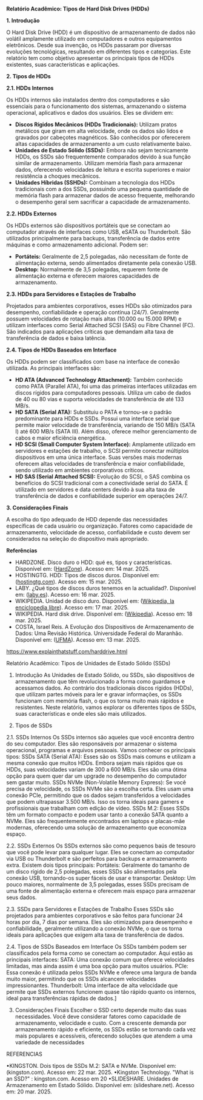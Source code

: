 **Relatório Acadêmico: Tipos de Hard Disk Drives (HDDs)**

**1\. Introdução**

O Hard Disk Drive (HDD) é um dispositivo de armazenamento de dados não volátil amplamente utilizado em computadores e outros equipamentos eletrônicos. Desde sua invenção, os HDDs passaram por diversas evoluções tecnológicas, resultando em diferentes tipos e categorias. Este relatório tem como objetivo apresentar os principais tipos de HDDs existentes, suas características e aplicações.

**2\. Tipos de HDDs**

**2.1. HDDs Internos**

Os HDDs internos são instalados dentro dos computadores e são essenciais para o funcionamento dos sistemas, armazenando o sistema operacional, aplicativos e dados dos usuários. Eles se dividem em:

* **Discos Rígidos Mecânicos (HDDs Tradicionais):** Utilizam pratos metálicos que giram em alta velocidade, onde os dados são lidos e gravados por cabeçotes magnéticos. São conhecidos por oferecerem altas capacidades de armazenamento a um custo relativamente baixo.  
* **Unidades de Estado Sólido (SSDs):** Embora não sejam tecnicamente HDDs, os SSDs são frequentemente comparados devido à sua função similar de armazenamento. Utilizam memória flash para armazenar dados, oferecendo velocidades de leitura e escrita superiores e maior resistência a choques mecânicos.  
* **Unidades Híbridas (SSHDs):** Combinam a tecnologia dos HDDs tradicionais com a dos SSDs, possuindo uma pequena quantidade de memória flash para armazenar dados de acesso frequente, melhorando o desempenho geral sem sacrificar a capacidade de armazenamento.

**2.2. HDDs Externos**

Os HDDs externos são dispositivos portáteis que se conectam ao computador através de interfaces como USB, eSATA ou Thunderbolt. São utilizados principalmente para backups, transferência de dados entre máquinas e como armazenamento adicional. Podem ser:

* **Portáteis:** Geralmente de 2,5 polegadas, não necessitam de fonte de alimentação externa, sendo alimentados diretamente pela conexão USB.  
* **Desktop:** Normalmente de 3,5 polegadas, requerem fonte de alimentação externa e oferecem maiores capacidades de armazenamento.

**2.3. HDDs para Servidores e Estações de Trabalho**

Projetados para ambientes corporativos, esses HDDs são otimizados para desempenho, confiabilidade e operação contínua (24/7). Geralmente possuem velocidades de rotação mais altas (10.000 ou 15.000 RPM) e utilizam interfaces como Serial Attached SCSI (SAS) ou Fibre Channel (FC). São indicados para aplicações críticas que demandam alta taxa de transferência de dados e baixa latência.

**2.4. Tipos de HDDs Baseados em Interface**

Os HDDs podem ser classificados com base na interface de conexão utilizada. As principais interfaces são:

* **HD ATA (Advanced Technology Attachment):** Também conhecido como PATA (Parallel ATA), foi uma das primeiras interfaces utilizadas em discos rígidos para computadores pessoais. Utiliza um cabo de dados de 40 ou 80 vias e suporta velocidades de transferência de até 133 MB/s.  
* **HD SATA (Serial ATA):** Substituiu o PATA e tornou-se o padrão predominante para HDDs e SSDs. Possui uma interface serial que permite maior velocidade de transferência, variando de 150 MB/s (SATA I) até 600 MB/s (SATA III). Além disso, oferece melhor gerenciamento de cabos e maior eficiência energética.  
* **HD SCSI (Small Computer System Interface):** Amplamente utilizado em servidores e estações de trabalho, o SCSI permite conectar múltiplos dispositivos em uma única interface. Suas versões mais modernas oferecem altas velocidades de transferência e maior confiabilidade, sendo utilizado em ambientes corporativos críticos.  
* **HD SAS (Serial Attached SCSI):** Evolução do SCSI, o SAS combina os benefícios do SCSI tradicional com a conectividade serial do SATA. É utilizado em servidores e data centers devido à sua alta taxa de transferência de dados e confiabilidade superior em operações 24/7.

**3\. Considerações Finais**

A escolha do tipo adequado de HDD depende das necessidades específicas de cada usuário ou organização. Fatores como capacidade de armazenamento, velocidade de acesso, confiabilidade e custo devem ser considerados na seleção do dispositivo mais apropriado.

**Referências**

* HARDZONE. Disco duro o HDD: qué es, tipos y características. Disponível em: ([HardZone](https://hardzone.es/reportajes/que-es/disco-duro/?utm_source=chatgpt.com)). Acesso em: 14 mar. 2025\.  
* HOSTINGTG. HDD: Tipos de discos duros. Disponível em: ([hostingtg.com](https://www.hostingtg.com/blog/hdd-tipos-de-discos-duros/?utm_source=chatgpt.com)). Acesso em: 15 mar. 2025\.  
* LABY. ¿Qué tipos de discos duros tenemos en la actualidad?. Disponível em: ([laby.es](https://laby.es/es/aprende-con-laby/que-tipos-de-discos-duros-podemos-encontrar-en-la-actualidad/?utm_source=chatgpt.com)). Acesso em: 16 mar. 2025\.  
* WIKIPEDIA. Unidad de disco duro. Disponível em: ([Wikipedia, la enciclopedia libre](https://es.wikipedia.org/wiki/Unidad_de_disco_duro?utm_source=chatgpt.com)). Acesso em: 17 mar. 2025\.  
* WIKIPEDIA. Hard disk drive. Disponível em: ([Wikipedia](https://en.wikipedia.org/wiki/Hard_disk_drive?utm_source=chatgpt.com)). Acesso em: 18 mar. 2025\.  
* COSTA, Israel Reis. A Evolução dos Dispositivos de Armazenamento de Dados: Uma Revisão Histórica. Universidade Federal do Maranhão. Disponível em: ([UFMA](https://rosario.ufma.br/jspui/bitstream/123456789/2830/1/IsraelReisCosta.pdf?utm_source=chatgpt.com)). Acesso em: 13 mar. 2025\.

https://www.explainthatstuff.com/harddrive.html



Relatório Acadêmico: Tipos de Unidades de Estado Sólido (SSDs)

1. Introdução
As Unidades de Estado Sólido, ou SSDs, são dispositivos de armazenamento que têm revolucionado a forma como guardamos e acessamos dados. Ao contrário dos tradicionais discos rígidos (HDDs), que utilizam partes móveis para ler e gravar informações, os SSDs funcionam com memória flash, o que os torna muito mais rápidos e resistentes. Neste relatório, vamos explorar os diferentes tipos de SSDs, suas características e onde eles são mais utilizados.


2. Tipos de SSDs


2.1. SSDs Internos
Os SSDs internos são aqueles que você encontra dentro do seu computador. Eles são responsáveis por armazenar o sistema operacional, programas e arquivos pessoais. Vamos conhecer os principais tipos:
SSDs SATA (Serial ATA): Esses são os SSDs mais comuns e utilizam a mesma conexão que muitos HDDs. Embora sejam mais rápidos que os HDDs, suas velocidades variam de 300 a 600 MB/s. Eles são uma ótima opção para quem quer dar um upgrade no desempenho do computador sem gastar muito.
SSDs NVMe (Non-Volatile Memory Express): Se você precisa de velocidade, os SSDs NVMe são a escolha certa. Eles usam uma conexão PCIe, permitindo que os dados sejam transferidos a velocidades que podem ultrapassar 3.500 MB/s. Isso os torna ideais para gamers e profissionais que trabalham com edição de vídeo.
SSDs M.2: Esses SSDs têm um formato compacto e podem usar tanto a conexão SATA quanto a NVMe. Eles são frequentemente encontrados em laptops e placas-mãe modernas, oferecendo uma solução de armazenamento que economiza espaço.

2.2. SSDs Externos
Os SSDs externos são como pequenos baús de tesouro que você pode levar para qualquer lugar. Eles se conectam ao computador via USB ou Thunderbolt e são perfeitos para backups e armazenamento extra. Existem dois tipos principais:
Portáteis: Geralmente do tamanho de um disco rígido de 2,5 polegadas, esses SSDs são alimentados pela conexão USB, tornando-os super fáceis de usar e transportar.
Desktop: Um pouco maiores, normalmente de 3,5 polegadas, esses SSDs precisam de uma fonte de alimentação externa e oferecem mais espaço para armazenar seus dados.

2.3. SSDs para Servidores e Estações de Trabalho
Esses SSDs são projetados para ambientes corporativos e são feitos para funcionar 24 horas por dia, 7 dias por semana. Eles são otimizados para desempenho e confiabilidade, geralmente utilizando a conexão NVMe, o que os torna ideais para aplicações que exigem alta taxa de transferência de dados.

2.4. Tipos de SSDs Baseados em Interface
Os SSDs também podem ser classificados pela forma como se conectam ao computador. Aqui estão as principais interfaces:
SATA: Uma conexão comum que oferece velocidades limitadas, mas ainda assim é uma boa opção para muitos usuários.
PCIe: Essa conexão é utilizada pelos SSDs NVMe e oferece uma largura de banda muito maior, permitindo que os SSDs alcancem velocidades impressionantes.
Thunderbolt: Uma interface de alta velocidade que permite que SSDs externos funcionem quase tão rápido quanto os internos, ideal para transferências rápidas de dados.]


3. Considerações Finais
Escolher o SSD certo depende muito das suas necessidades. Você deve considerar fatores como capacidade de armazenamento, velocidade e custo. Com a crescente demanda por armazenamento rápido e eficiente, os SSDs estão se tornando cada vez mais populares e acessíveis, oferecendo soluções que atendem a uma variedade de necessidades

REFERENCIAS 

•KINGSTON. Dois tipos de SSDs M.2: SATA e NVMe. Disponível em: (kingston.com). Acesso em: 22 mar. 2025.
•Kingston Technology. "What is an SSD?" : kingston.com. Acesso em 20 
•SLIDESHARE. Unidades de Armazenamento em Estado Sólido. Disponível em: (slideshare.net). Acesso em: 20 mar. 2025.
